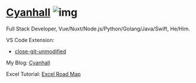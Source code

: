# [Cyanhall](https://www.cyanhall.com/) ![img](https://www.cyanhall.com/favicon-32x32.png)

Full Stack Developer,  Vue/Nuxt/Node.js/Python/Golang/Java/Swift, He/Him.

VS Code Extension:
* [close-git-unmodified](https://github.com/Cyanhall/vscode-close-git-unmodified)

My Blog: [Cyanhall](https://www.cyanhall.com/)


Excel Tutorial: [Excel Road Map](https://excelroadmap.com/)
